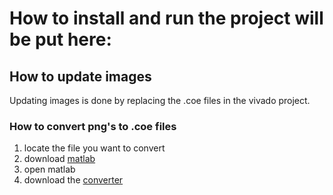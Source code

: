 # How to install and run the project will be put here:

## How to update images

Updating images is done by replacing the .coe files in the vivado project. 

### How to convert png's to .coe files
1. locate the file you want to convert
2. download [matlab](https://www.mathworks.com/products/matlab.html)
3. open matlab
4. download the [converter]()